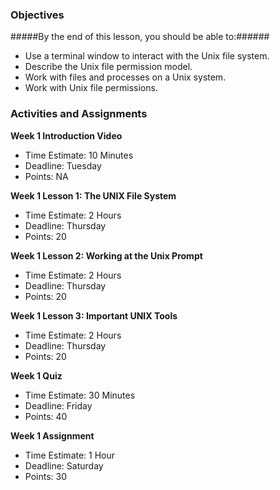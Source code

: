 ### Objectives ###

#####By the end of this lesson, you should be able to:######

- Use a terminal window to interact with the Unix file system.
- Describe the Unix file permission model.
- Work with files and processes on a Unix system.
- Work with Unix file permissions.


### Activities and Assignments ###


**Week 1 Introduction Video**


- Time Estimate: 10 Minutes
- Deadline: Tuesday
- Points: NA

**Week 1 Lesson 1: The UNIX File System**

- Time Estimate: 2 Hours
- Deadline:	Thursday
- Points: 20

**Week 1 Lesson 2: Working at the Unix Prompt**

- Time Estimate: 2 Hours
- Deadline: Thursday
- Points: 20

**Week 1 Lesson 3: Important UNIX Tools**

- Time Estimate: 2 Hours 
- Deadline: Thursday
- Points: 20

**Week 1 Quiz**

- Time Estimate: 30 Minutes
- Deadline: Friday
- Points: 40

**Week 1 Assignment**

- Time Estimate: 1 Hour
- Deadline: Saturday
- Points: 30 
